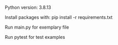 Python version: 3.8.13 

Install packages with:
pip install -r requirements.txt

Run main.py for exemplary file

Run pytest for test examples

